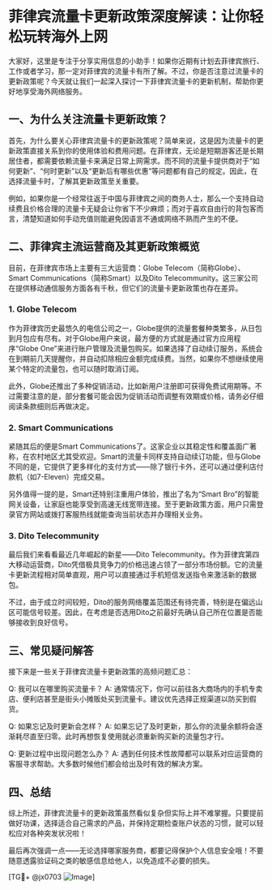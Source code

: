 # 菲律宾流量卡更新政策深度解读：让你轻松玩转海外上网

大家好，这里是专注于分享实用信息的小助手！如果你近期有计划去菲律宾旅行、工作或者学习，那一定对菲律宾的流量卡有所了解。不过，你是否注意过流量卡的更新政策呢？今天就让我们一起深入探讨一下菲律宾流量卡的更新机制，帮助你更好地享受海外网络服务。

## 一、为什么关注流量卡更新政策？

首先，为什么要关心菲律宾流量卡的更新政策呢？简单来说，这是因为流量卡的更新政策直接关系到你的使用体验和费用问题。在菲律宾，无论是短期游客还是长期居住者，都需要依赖流量卡来满足日常上网需求。而不同的流量卡提供商对于“如何更新”、“何时更新”以及“更新后有哪些优惠”等问题都有自己的规定。因此，在选择流量卡时，了解其更新政策至关重要。

例如，如果你是一个经常往返于中国与菲律宾之间的商务人士，那么一个支持自动续费且价格合理的流量卡无疑会让你省下不少麻烦；而对于喜欢自由行的背包客而言，清楚知道如何手动充值则能避免因语言不通或网络不熟而产生的不便。

## 二、菲律宾主流运营商及其更新政策概览

目前，在菲律宾市场上主要有三大运营商：Globe Telecom（简称Globe）、Smart Communications（简称Smart）以及Dito Telecommunity。这三家公司在提供移动通信服务方面各有千秋，但它们的流量卡更新政策也存在差异。

### 1. Globe Telecom
作为菲律宾历史最悠久的电信公司之一，Globe提供的流量套餐种类繁多，从日包到月包应有尽有。对于Globe用户来说，最方便的方式就是通过官方应用程序“Globe One”来进行账户管理及流量包购买。如果选择了自动续订服务，系统会在到期前几天提醒你，并自动扣除相应金额完成续费。当然，如果你不想继续使用某个特定的流量包，也可以随时取消订阅。

此外，Globe还推出了多种促销活动，比如新用户注册即可获得免费试用期等。不过需要注意的是，部分套餐可能会因为促销活动而调整有效期或价格，请务必仔细阅读条款细则后再做决定。

### 2. Smart Communications
紧随其后的便是Smart Communications了。这家企业以其稳定性和覆盖面广著称，在农村地区尤其受欢迎。Smart的流量卡同样支持自动续订功能，但与Globe不同的是，它提供了更多样化的支付方式——除了银行卡外，还可以通过便利店付款机（如7-Eleven）完成交易。

另外值得一提的是，Smart还特别注重用户体验，推出了名为“Smart Bro”的智能网关设备，让家庭也能享受到高速无线宽带连接。至于更新政策方面，用户只需登录官方网站或拨打客服热线就能查询当前状态并办理相关业务。

### 3. Dito Telecommunity
最后我们来看看最近几年崛起的新星——Dito Telecommunity。作为菲律宾第四大移动运营商，Dito凭借极具竞争力的价格迅速占领了一部分市场份额。它的流量卡更新流程相对简单直观，用户可以直接通过手机短信发送指令来激活新的数据包。

不过，由于成立时间较短，Dito的服务网络覆盖范围还有待完善，特别是在偏远山区可能信号较差。因此，在考虑是否选用Dito之前最好先确认自己所在位置是否能够接收到良好信号。

## 三、常见疑问解答

接下来是一些关于菲律宾流量卡更新政策的高频问题汇总：

Q: 我可以在哪里购买流量卡？
A: 通常情况下，你可以前往各大商场内的手机专卖店、便利店甚至是街头小摊贩处买到流量卡。建议优先选择正规渠道以防买到假货。

Q: 如果忘记及时更新会怎样？
A: 如果忘记了及时更新，那么你的流量余额将会逐渐耗尽直至归零。此时再想恢复使用就必须重新购买新的流量包才行。

Q: 更新过程中出现问题怎么办？
A: 遇到任何技术性故障都可以联系对应运营商的客服寻求帮助。大多数时候他们都会给出及时有效的解决方案。

## 四、总结

综上所述，菲律宾流量卡的更新政策虽然看似复杂但实际上并不难掌握。只要提前做好功课，选择适合自己需求的产品，并保持定期检查账户状态的习惯，就可以轻松应对各种突发状况啦！

最后再次强调一点——无论选择哪家服务商，都要记得保护个人信息安全哦！不要随意透露验证码之类的敏感信息给他人，以免造成不必要的损失。

[TG💪+ @jx0703 ![Image](https://github.com/user-attachments/assets/dbca1d08-cadb-493c-b0ec-ad6f7a83f270)]
